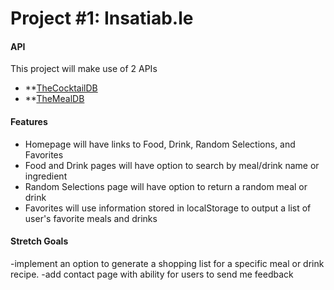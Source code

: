 # Project #1: Insatiab.le

#### API
This project will make use of 2 APIs
- **[TheCocktailDB](https://www.thecocktaildb.com/api.php)
- **[TheMealDB](https://www.themealdb.com/api.php)
  
#### Features
- Homepage will have links to Food, Drink, Random Selections, and Favorites
- Food and Drink pages will have option to search by meal/drink name or ingredient
- Random Selections page will have option to return a random meal or drink
- Favorites will use information stored in localStorage to output a list of user's favorite meals and drinks
  
#### Stretch Goals
-implement an option to generate a shopping list for a specific meal or drink recipe.
-add contact page with ability for users to send me feedback
